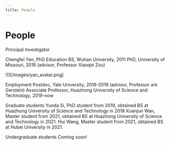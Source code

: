 ```yaml
---
title: People
---
```

# People

Principal Investigator 

Chengfei Yan, PhD
Education
BS, Wuhan University, 2011
PhD, University of Missouri, 2016 (advisor, Professor Xiaoqin Zou)

!()[/images/yan_avatar.png]

Employment 
Postdoc, Yale University, 2016-2019 (advisor, Professor ark Gerstein)
Associate Professor, Huazhong University of Science and Technology, 2019-now 

Graduate students
Yunda Si, PhD student from 2019, obtained BS at Huazhong University of Science and Technology in 2018
Xuanjun Wan, Master student from 2021, obtained BS at Huazhong University of Science and Technology in 2021.
Hui Wang, Master student from 2021, obtained BS at Hubei University in 2021.

Undergraduate students
Coming soon!
